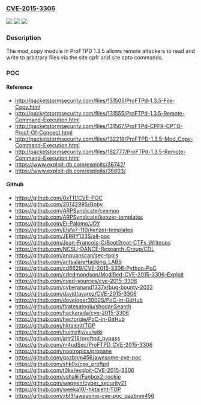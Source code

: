 ### [CVE-2015-3306](https://cve.mitre.org/cgi-bin/cvename.cgi?name=CVE-2015-3306)
![](https://img.shields.io/static/v1?label=Product&message=n%2Fa&color=blue)
![](https://img.shields.io/static/v1?label=Version&message=n%2Fa&color=blue)
![](https://img.shields.io/static/v1?label=Vulnerability&message=n%2Fa&color=brighgreen)

### Description

The mod_copy module in ProFTPD 1.3.5 allows remote attackers to read and write to arbitrary files via the site cpfr and site cpto commands.

### POC

#### Reference
- http://packetstormsecurity.com/files/131505/ProFTPd-1.3.5-File-Copy.html
- http://packetstormsecurity.com/files/131555/ProFTPd-1.3.5-Remote-Command-Execution.html
- http://packetstormsecurity.com/files/131567/ProFTPd-CPFR-CPTO-Proof-Of-Concept.html
- http://packetstormsecurity.com/files/132218/ProFTPD-1.3.5-Mod_Copy-Command-Execution.html
- http://packetstormsecurity.com/files/162777/ProFTPd-1.3.5-Remote-Command-Execution.html
- https://www.exploit-db.com/exploits/36742/
- https://www.exploit-db.com/exploits/36803/

#### Github
- https://github.com/0xT11/CVE-POC
- https://github.com/20142995/Goby
- https://github.com/ARPSyndicate/cvemon
- https://github.com/ARPSyndicate/kenzer-templates
- https://github.com/El-Palomo/JOY
- https://github.com/Elsfa7-110/kenzer-templates
- https://github.com/JERRY123S/all-poc
- https://github.com/Jean-Francois-C/Boot2root-CTFs-Writeups
- https://github.com/NCSU-DANCE-Research-Group/CDL
- https://github.com/anquanscan/sec-tools
- https://github.com/antsala/eHacking_LABS
- https://github.com/cd6629/CVE-2015-3306-Python-PoC
- https://github.com/cdedmondson/Modified-CVE-2015-3306-Exploit
- https://github.com/cved-sources/cve-2015-3306
- https://github.com/cyberanand1337x/bug-bounty-2022
- https://github.com/davidtavarez/CVE-2015-3306
- https://github.com/developer3000S/PoC-in-GitHub
- https://github.com/firatesatoglu/shodanSearch
- https://github.com/hackarada/cve-2015-3306
- https://github.com/hectorgie/PoC-in-GitHub
- https://github.com/hktalent/TOP
- https://github.com/huimzjty/vulwiki
- https://github.com/jptr218/proftpd_bypass
- https://github.com/m4udSec/ProFTPD_CVE-2015-3306
- https://github.com/nootropics/propane
- https://github.com/qazbnm456/awesome-cve-poc
- https://github.com/shk0x/cpx_proftpd
- https://github.com/t0kx/exploit-CVE-2015-3306
- https://github.com/vshaliii/Funbox2-rookie
- https://github.com/waqeen/cyber_security21
- https://github.com/weeka10/-hktalent-TOP
- https://github.com/xbl3/awesome-cve-poc_qazbnm456

